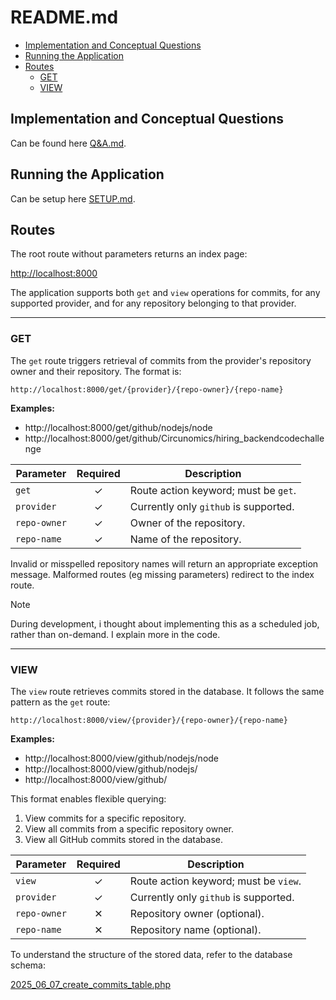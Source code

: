 # README.md

- [Implementation and Conceptual Questions](#implementation-and-conceptual-questions)
- [Running the Application](#running-the-application)
- [Routes](#routes)
    + [GET](#get)
    + [VIEW](#view)

## Implementation and Conceptual Questions

Can be found here [Q&A.md](Q&A.md).

## Running the Application

Can be setup here [SETUP.md](SETUP.md).

## Routes

The root route without parameters returns an index page:

[http://localhost:8000](http://localhost:8000)

The application supports both `get` and `view` operations for commits, for any supported provider, and for any 
repository belonging to that provider.

---

### GET

The `get` route triggers retrieval of commits from the provider's repository owner and their repository. The format is:

```
http://localhost:8000/get/{provider}/{repo-owner}/{repo-name}
```

**Examples:**

- http://localhost:8000/get/github/nodejs/node
- http://localhost:8000/get/github/Circunomics/hiring_backendcodechallenge

| Parameter     | Required | Description                                                   |
|---------------|:--------:|---------------------------------------------------------------|
| `get`         |    ✓     | Route action keyword; must be `get`.                          |
| `provider`    |    ✓     | Currently only `github` is supported.                         |
| `repo-owner`  |    ✓     | Owner of the repository.                                      |
| `repo-name`   |    ✓     | Name of the repository.                                       |

Invalid or misspelled repository names will return an appropriate exception message. Malformed routes (eg missing 
parameters) redirect to the index route.

> [!NOTE]
> During development, i thought about implementing this as a scheduled job, rather than on-demand. I explain more in
> the code.

---

### VIEW

The `view` route retrieves commits stored in the database. It follows the same pattern as the `get` route:

```
http://localhost:8000/view/{provider}/{repo-owner}/{repo-name}
```

**Examples:**

- http://localhost:8000/view/github/nodejs/node
- http://localhost:8000/view/github/nodejs/
- http://localhost:8000/view/github/

This format enables flexible querying:

1. View commits for a specific repository.
2. View all commits from a specific repository owner.
3. View all GitHub commits stored in the database.

| Parameter     | Required | Description                                                   |
|---------------|:--------:|---------------------------------------------------------------|
| `view`        |    ✓     | Route action keyword; must be `view`.                         |
| `provider`    |    ✓     | Currently only `github` is supported.                         |
| `repo-owner`  |    ✕     | Repository owner (optional).                                  |
| `repo-name`   |    ✕     | Repository name (optional).                                   |

To understand the structure of the stored data, refer to the database schema:

[2025_06_07_create_commits_table.php](source/database/migrations/2025_06_07_create_commits_table.php)
